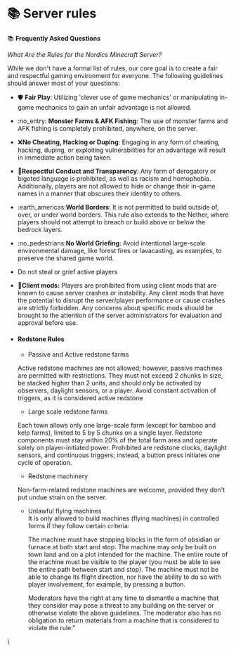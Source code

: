 # 📚 Server rules

:books: **Frequently Asked Questions**&#x20;

_What Are the Rules for the Nordics Minecraft Server?_&#x20;

While we don't have a formal list of rules, our core goal is to create a fair and respectful gaming environment for everyone. The following guidelines should answer most of your questions:

* :shield: **Fair Play**: Utilizing 'clever use of game mechanics' or manipulating in-game mechanics to gain an unfair advantage is not allowed.
* :no\_entry: **Monster Farms & AFK Fishing**: The use of monster farms and AFK fishing is completely prohibited, anywhere, on the server.
* :x:**No Cheating, Hacking or Duping**: Engaging in any form of cheating, hacking, duping, or exploiting vulnerabilities for an advantage will result in immediate action being taken.
* :handshake:**Respectful Conduct and Transparency**: Any form of derogatory or bigoted language is prohibited, as well as racism and homophobia. Additionally, players are not allowed to hide or change their in-game names in a manner that obscures their identity to others.
* :earth\_americas:**World Borders**: It is not permitted to build outside of, over, or under world borders. This rule also extends to the Nether, where players should not attempt to breach or build above or below the bedrock layers.
* :no\_pedestrians:**No World Griefing**: Avoid intentional large-scale environmental damage, like forest fires or lavacasting, as examples, to preserve the shared game world.
* Do not steal or grief active players
* :scroll:**Client mods:** Players are prohibited from using client mods that are known to cause server crashes or instability. Any client mods that have the potential to disrupt the server/player performance or cause crashes are strictly forbidden. Any concerns about specific mods should be brought to the attention of the server administrators for evaluation and approval before use.
*   #### Redstone Rules

    * Passive and Active redstone farms

    Active redstone machines are not allowed; however, passive machines are permitted with restrictions. They must not exceed 2 chunks in size, be stacked higher than 2 units, and should only be activated by observers, daylight sensors, or a player. Avoid constant activation of triggers, as it is considered active redstone

    * &#x20;Large scale redstone farms

    Each town allows only one large-scale farm (except for bamboo and kelp farms), limited to 5 by 5 chunks on a single layer. Redstone components must stay within 20% of the total farm area and operate solely on player-initiated power. Prohibited are redstone clocks, daylight sensors, and continuous triggers; instead, a button press initiates one cycle of operation.

    * Redstone machinery

    Non-farm-related redstone machines are welcome, provided they don't put undue strain on the server.

    *   &#x20;Unlawful flying machines \
        It is only allowed to build machines (flying machines) in controlled forms if they follow certain criteria:

        The machine must have stopping blocks in the form of obsidian or furnace at both start and stop. The machine may only be built on town land and on a plot intended for the machine. The entire route of the machine must be visible to the player (you must be able to see the entire path between start and stop). The machine must not be able to change its flight direction, nor have the ability to do so with player involvement, for example, by pressing a button.

        Moderators have the right at any time to dismantle a machine that they consider may pose a threat to any building on the server or otherwise violate the above guidelines. The moderator also has no obligation to return materials from a machine that is considered to violate the rule."

\
